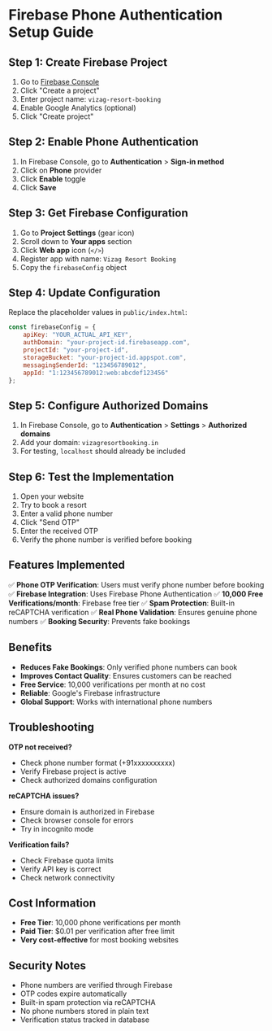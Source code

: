 # Firebase Phone Authentication Setup Guide

## Step 1: Create Firebase Project

1. Go to [Firebase Console](https://console.firebase.google.com/)
2. Click "Create a project"
3. Enter project name: `vizag-resort-booking`
4. Enable Google Analytics (optional)
5. Click "Create project"

## Step 2: Enable Phone Authentication

1. In Firebase Console, go to **Authentication** > **Sign-in method**
2. Click on **Phone** provider
3. Click **Enable** toggle
4. Click **Save**

## Step 3: Get Firebase Configuration

1. Go to **Project Settings** (gear icon)
2. Scroll down to **Your apps** section
3. Click **Web app** icon (`</>`)
4. Register app with name: `Vizag Resort Booking`
5. Copy the `firebaseConfig` object

## Step 4: Update Configuration

Replace the placeholder values in `public/index.html`:

```javascript
const firebaseConfig = {
    apiKey: "YOUR_ACTUAL_API_KEY",
    authDomain: "your-project-id.firebaseapp.com", 
    projectId: "your-project-id",
    storageBucket: "your-project-id.appspot.com",
    messagingSenderId: "123456789012",
    appId: "1:123456789012:web:abcdef123456"
};
```

## Step 5: Configure Authorized Domains

1. In Firebase Console, go to **Authentication** > **Settings** > **Authorized domains**
2. Add your domain: `vizagresortbooking.in`
3. For testing, `localhost` should already be included

## Step 6: Test the Implementation

1. Open your website
2. Try to book a resort
3. Enter a valid phone number
4. Click "Send OTP"
5. Enter the received OTP
6. Verify the phone number is verified before booking

## Features Implemented

✅ **Phone OTP Verification**: Users must verify phone number before booking
✅ **Firebase Integration**: Uses Firebase Phone Authentication
✅ **10,000 Free Verifications/month**: Firebase free tier
✅ **Spam Protection**: Built-in reCAPTCHA verification
✅ **Real Phone Validation**: Ensures genuine phone numbers
✅ **Booking Security**: Prevents fake bookings

## Benefits

- **Reduces Fake Bookings**: Only verified phone numbers can book
- **Improves Contact Quality**: Ensures customers can be reached
- **Free Service**: 10,000 verifications per month at no cost
- **Reliable**: Google's Firebase infrastructure
- **Global Support**: Works with international phone numbers

## Troubleshooting

**OTP not received?**
- Check phone number format (+91xxxxxxxxxx)
- Verify Firebase project is active
- Check authorized domains configuration

**reCAPTCHA issues?**
- Ensure domain is authorized in Firebase
- Check browser console for errors
- Try in incognito mode

**Verification fails?**
- Check Firebase quota limits
- Verify API key is correct
- Check network connectivity

## Cost Information

- **Free Tier**: 10,000 phone verifications per month
- **Paid Tier**: $0.01 per verification after free limit
- **Very cost-effective** for most booking websites

## Security Notes

- Phone numbers are verified through Firebase
- OTP codes expire automatically
- Built-in spam protection via reCAPTCHA
- No phone numbers stored in plain text
- Verification status tracked in database